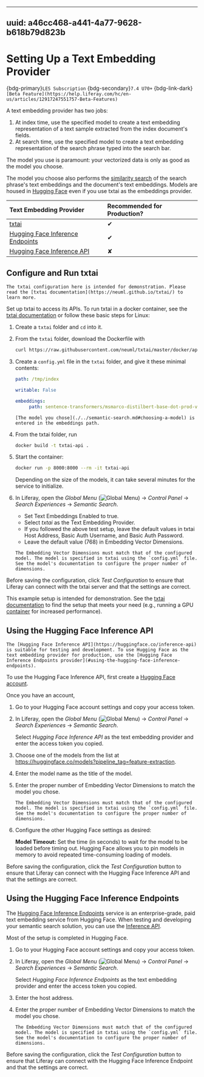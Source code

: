 ----
uuid: a46cc468-a441-4a77-9628-b618b79d823b
----
# Setting Up a Text Embedding Provider

{bdg-primary}`LES Subscription`
{bdg-secondary}`7.4 U70+`
{bdg-link-dark}`[Beta Feature](https://help.liferay.com/hc/en-us/articles/12917247551757-Beta-Features)`

A text embedding provider has two jobs:

1. At index time, use the specified model to create a text embedding representation of a text sample extracted from the index document's fields. 
1. At search time, use the specified model to create a text embedding representation of the search phrase typed into the search bar.

The model you use is paramount: your vectorized data is only as good as the model you choose.

The model you choose also performs the [similarity search](https://www.elastic.co/blog/text-similarity-search-with-vectors-in-elasticsearch) of the search phrase's text embeddings and the document's text embeddings. Models are housed in [Hugging Face](https://huggingface.co/models) even if you use txtai as the embeddings provider.

| Text Embedding Provider          | Recommended for Production? |
| :------------------------------- | :-------------------------- |
| [txtai](https://neuml.github.io/txtai/)                            | &#10004;                    |
| [Hugging Face Inference Endpoints](https://huggingface.co/inference-endpoints) | &#10004;                    |
| [Hugging Face Inference API](https://huggingface.co/inference-api)       | &#10008;                    |

## Configure and Run txtai

```{note} 
The txtai configuration here is intended for demonstration. Please read the [txtai documentation](https://neuml.github.io/txtai/) to learn more.
```

Set up txtai to access its APIs. To run txtai in a docker container, see the [txtai documentation](https://neuml.github.io/txtai/cloud/) or follow these basic steps for Linux:

1. Create a `txtai` folder and `cd` into it.

1. From the `txtai` folder, download the Dockerfile with

   ```sh
   curl https://raw.githubusercontent.com/neuml/txtai/master/docker/api/Dockerfile -O
   ```

1. Create a `config.yml` file in the `txtai` folder, and give it these minimal contents:

   ```yaml
   path: /tmp/index

   writable: False

   embeddings:
        path: sentence-transformers/msmarco-distilbert-base-dot-prod-v3
   ```

   ```{important}
   [The model you chose](./../semantic-search.md#choosing-a-model) is entered in the embeddings path.
   ```

1. From the txtai folder, run

   ```sh
   docker build -t txtai-api .
   ```

1. Start the container:

   ```sh
   docker run -p 8000:8000 --rm -it txtai-api
   ```
 
   Depending on the size of the models, it can take several minutes for the service to initialize. 

1. In Liferay, open the *Global Menu* (![Global Menu](../../../../images/icon-applications-menu.png)) &rarr; *Control Panel* &rarr; *Search Experiences* &rarr; *Semantic Search*.

   - Set Text Embeddings Enabled to true.
   - Select _txtai_ as the Text Embedding Provider.
   - If you followed the above test setup, leave the default values in txtai Host Address, Basic Auth Username, and Basic Auth Password.
   - Leave the default value (768) in Embedding Vector Dimensions.

   ```{important}
   The Embedding Vector Dimensions must match that of the configured model. The model is specified in txtai using the `config.yml` file. See the model's documentation to configure the proper number of dimensions.
   ```

Before saving the configuration, click _Test Configuration_ to ensure that Liferay can connect with the txtai server and that the settings are correct.

This example setup is intended for demonstration. See the [txtai documentation](https://github.com/neuml/txtai) to find the setup that meets your need (e.g., running a GPU [container](https://neuml.github.io/txtai/cloud/) for increased performance).

## Using the Hugging Face Inference API

```{important}
The [Hugging Face Inference API](https://huggingface.co/inference-api) is suitable for testing and development. To use Hugging Face as the text embedding provider for production, use the [Hugging Face Inference Endpoints provider](#using-the-hugging-face-inference-endpoints).
```

To use the Hugging Face Inference API, first create a [Hugging Face account](https://huggingface.co/join).

Once you have an account,

1. Go to your Hugging Face account settings and copy your access token.

1. In Liferay, open the *Global Menu* (![Global Menu](../../../../images/icon-applications-menu.png)) &rarr; *Control Panel* &rarr; *Search Experiences* &rarr; *Semantic Search*.

   Select _Hugging Face Inference API_ as the text embedding provider and enter the access token you copied.

1. Choose one of the models from the list at <https://huggingface.co/models?pipeline_tag=feature-extraction>. 

1. Enter the model name as the title of the model.

1. Enter the proper number of Embedding Vector Dimensions to match the model you chose.

   ```{important}
   The Embedding Vector Dimensions must match that of the configured model. The model is specified in txtai using the `config.yml` file. See the model's documentation to configure the proper number of dimensions.
   ```

1. Configure the other Hugging Face settings as desired:

   **Model Timeout:** Set the time (in seconds) to wait for the model to be loaded before timing out. Hugging Face allows you to pin models in memory to avoid repeated time-consuming loading of models.

Before saving the configuration, click the _Test Configuration_ button to ensure that Liferay can connect with the Hugging Face Inference API and that the settings are correct.

## Using the Hugging Face Inference Endpoints

The [Hugging Face Inference Endpoints](https://huggingface.co/inference-endpoints) service is an enterprise-grade, paid text embedding service from Hugging Face. When testing and developing your semantic search solution, you can use the [Inference API](#using-the-hugging-face-inference-api).

Most of the setup is completed in Hugging Face. 

1. Go to your Hugging Face account settings and copy your access token.

1. In Liferay, open the *Global Menu* (![Global Menu](../../../../images/icon-applications-menu.png)) &rarr; *Control Panel* &rarr; *Search Experiences* &rarr; *Semantic Search*.

   Select _Hugging Face Inference Endpoints_ as the text embedding provider and enter the access token you copied.

1. Enter the host address.

1. Enter the proper number of Embedding Vector Dimensions to match the model you chose.

   ```{important}
   The Embedding Vector Dimensions must match that of the configured model. The model is specified in txtai using the `config.yml` file. See the model's documentation to configure the proper number of dimensions.
   ```

Before saving the configuration, click the _Test Configuration_ button to ensure that Liferay can connect with the Hugging Face Inference Endpoint and that the settings are correct.
